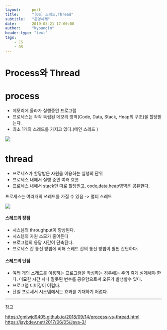 ```yaml
---
layout:     post
title:      "[OS] 스레드,Thread"
subtitle:   "운영체제"
date:       2019-03-21 17:00:00
author:     "kyoungIn"
header-type: "text"
tags:
    - CS
    - OS
---
```




# Process와 Thread



# process

- 메모리에 올라가 실행중인 프로그램
- 프로세스는 각각 독립된 메모리 영역(Code, Data, Stack, Heap의 구조)을 할당받는다.
- 최소 1개의 스레드를 가지고 있다.(메인 스레드 )

![](https://gmlwjd9405.github.io/images/os-process-and-thread/process.png)



# thread

- 프로세스가 할당받은 자원을 이용하는 실행의 단위
- 프로세스 내에서 실행 중인 여러 흐름
- 프로세스 내에서 stack만 따로 할당받고, code,data,heap영역은 공유한다.

프로세스는 여러개의 쓰레드를 가질 수 있음 -> 멀티 스레드 

![](https://gmlwjd9405.github.io/images/os-process-and-thread/thread.png)



#### 스레드의 장점

- 시스템의 throughput이 향상된다.
- 시스템의 자원 소모가 줄어든다
- 프로그램의 응답 시간이 단축된다.
- 프로세스 간 통신 방법에 비해 스레드 간의 통신 방법이 훨씬 간단하다.

#### 스레드의 단점

- 여러 개의 스레드를 이용하는 프로그램을 작성하는 경우에는 주의 깊게 설계해야 한다.
  미묘한 시간 차나 잘못된 변수를 공유함으로써 오류가 발생할수 있다.
- 프로그램 디버깅이 어렵다.
- 단일 프로세서 시스템에서는 효과를 기대하기 어렵다.





---

참고 

https://gmlwjd9405.github.io/2018/09/14/process-vs-thread.html
https://jaybdev.net/2017/06/05/Java-3/



